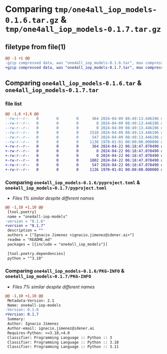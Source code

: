 # Comparing `tmp/one4all_iop_models-0.1.6.tar.gz` & `tmp/one4all_iop_models-0.1.7.tar.gz`

## filetype from file(1)

```diff
@@ -1 +1 @@
-gzip compressed data, was "one4all_iop_models-0.1.6.tar", max compression
+gzip compressed data, was "one4all_iop_models-0.1.7.tar", max compression
```

## Comparing `one4all_iop_models-0.1.6.tar` & `one4all_iop_models-0.1.7.tar`

### file list

```diff
@@ -1,6 +1,6 @@
--rw-r--r--   0        0        0      364 2024-04-09 08:49:13.446196 one4all_iop_models-0.1.6/README.md
--rw-r--r--   0        0        0        0 2024-04-09 08:49:13.446196 one4all_iop_models-0.1.6/one4all_iop_models/__init__.py
--rw-r--r--   0        0        0        0 2024-04-09 08:49:13.446196 one4all_iop_models-0.1.6/one4all_iop_models/ros_models/__init__.py
--rw-r--r--   0        0        0     1518 2024-04-09 08:49:13.446196 one4all_iop_models-0.1.6/one4all_iop_models/ros_models/robot.py
--rw-r--r--   0        0        0      547 2024-04-09 08:49:13.446196 one4all_iop_models-0.1.6/pyproject.toml
--rw-r--r--   0        0        0     1136 1970-01-01 00:00:00.000000 one4all_iop_models-0.1.6/PKG-INFO
+-rw-r--r--   0        0        0      364 2024-04-22 06:18:47.078490 one4all_iop_models-0.1.7/README.md
+-rw-r--r--   0        0        0        0 2024-04-22 06:18:47.078490 one4all_iop_models-0.1.7/one4all_iop_models/__init__.py
+-rw-r--r--   0        0        0        0 2024-04-22 06:18:47.078490 one4all_iop_models-0.1.7/one4all_iop_models/ros_models/__init__.py
+-rw-r--r--   0        0        0     1802 2024-04-22 06:18:47.078490 one4all_iop_models-0.1.7/one4all_iop_models/ros_models/robot.py
+-rw-r--r--   0        0        0      547 2024-04-22 06:18:47.078490 one4all_iop_models-0.1.7/pyproject.toml
+-rw-r--r--   0        0        0     1136 1970-01-01 00:00:00.000000 one4all_iop_models-0.1.7/PKG-INFO
```

### Comparing `one4all_iop_models-0.1.6/pyproject.toml` & `one4all_iop_models-0.1.7/pyproject.toml`

 * *Files 1% similar despite different names*

```diff
@@ -1,10 +1,10 @@
 [tool.poetry]
 name = "one4all-iop-models"
-version = "0.1.6"
+version = "0.1.7"
 description = ""
 authors = ["Ignacio Jimenez <ignacio.jimenez@idener.ai>"]
 readme = "README.md"
 packages = [{include = "one4all_iop_models"}]
 
 [tool.poetry.dependencies]
 python = "^3.10"
```

### Comparing `one4all_iop_models-0.1.6/PKG-INFO` & `one4all_iop_models-0.1.7/PKG-INFO`

 * *Files 7% similar despite different names*

```diff
@@ -1,10 +1,10 @@
 Metadata-Version: 2.1
 Name: one4all-iop-models
-Version: 0.1.6
+Version: 0.1.7
 Summary: 
 Author: Ignacio Jimenez
 Author-email: ignacio.jimenez@idener.ai
 Requires-Python: >=3.10,<4.0
 Classifier: Programming Language :: Python :: 3
 Classifier: Programming Language :: Python :: 3.10
 Classifier: Programming Language :: Python :: 3.11
```

